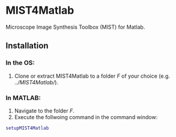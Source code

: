 # MIST4Matlab
Microscope Image Synthesis Toolbox (MIST) for Matlab.

## Installation

### In the OS:
1. Clone or extract MIST4Matlab to a folder *F* of your choice (e.g. *../MIST4Matlab/*).

### In MATLAB:
1. Navigate to the folder *F*.
2. Execute the follwoing command in the command window:
```MATLAB
setupMIST4Matlab
```
